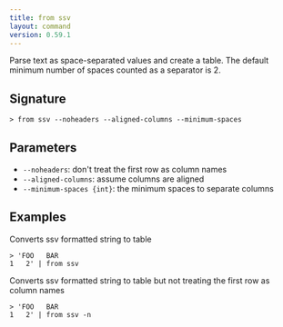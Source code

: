 ```yaml
---
title: from ssv
layout: command
version: 0.59.1
---
```


Parse text as space-separated values and create a table. The default minimum number of spaces counted as a separator is 2.

## Signature

```> from ssv --noheaders --aligned-columns --minimum-spaces```

## Parameters

 -  `--noheaders`: don't treat the first row as column names
 -  `--aligned-columns`: assume columns are aligned
 -  `--minimum-spaces {int}`: the minimum spaces to separate columns

## Examples

Converts ssv formatted string to table
```shell
> 'FOO   BAR
1   2' | from ssv
```

Converts ssv formatted string to table but not treating the first row as column names
```shell
> 'FOO   BAR
1   2' | from ssv -n
```
